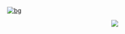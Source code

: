 [![bg][banner]][linkedin]


<p id="socialIcons" align="center">
<a href="https://www.linkedin.com/in/parker-thomson-a15a68146/" alt="LinkedIn">
        <img src="https://img.shields.io/badge/-LinkedIn-blue?style=flat-square&logo=linkedin" />
    </a>
</p>


[banner]:https://user-images.githubusercontent.com/90064385/193717425-84d5efa0-a49d-46f6-9d31-f72a02e8b59a.jpg


[linkedin]:https://www.linkedin.com/in/parker-thomson-a15a68146/
